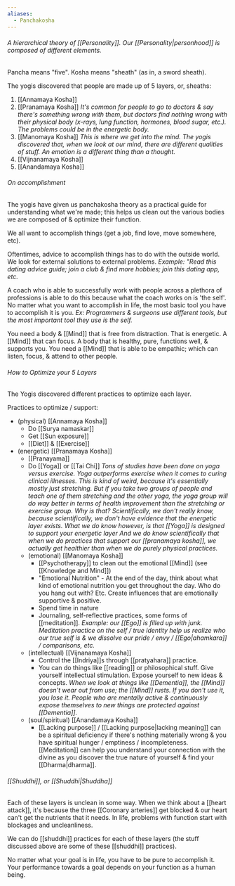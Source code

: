 ```yaml
---
aliases:
  - Panchakosha
---
```

###### A hierarchical theory of [[Personality]]. Our [[Personality|personhood]] is composed of different elements.

Pancha means "five". Kosha means "sheath" (as in, a sword sheath).

The yogis discovered that people are made up of 5 layers, or, sheaths:
1) [[Annamaya Kosha]]
2) [[Pranamaya Kosha]]
	*It's common for people to go to doctors & say there's something wrong with them, but doctors find nothing wrong with their physical body (x-rays, lung function, hormones, blood sugar, etc.). The problems could be in the energetic body.*
3) [[Manomaya Kosha]]
	*This is where we get into the mind. The yogis discovered that, when we look at our mind, there are different qualities of stuff. An emotion is a different thing than a thought.*
4) [[Vijnanamaya Kosha]]
5) [[Anandamaya Kosha]]

###### On accomplishment
The yogis have given us panchakosha theory as a practical guide for understanding what we're made; this helps us clean out the various bodies we are composed of & optimize their function.

We all want to accomplish things (get a job, find love, move somewhere, etc).

Oftentimes, advice to accomplish things has to do with the outside world. We look for external solutions to external problems.
	*Example: "Read this dating advice guide; join a club & find more hobbies; join this dating app, etc.*

A coach who is able to successfully work with people across a plethora of professions is able to do this because what the coach works on is 'the self'. No matter what you want to accomplish in life, the most basic tool you have to accomplish it is you.
	*Ex: Programmers & surgeons use different tools, but the most important tool they use is the self.*

You need a body & [[Mind]] that is free from distraction. That is energetic. A [[Mind]] that can focus. A body that is healthy, pure, functions well, & supports you. You need a [[Mind]] that is able to be empathic; which can listen, focus, & attend to other people.

###### How to Optimize your 5 Layers
The Yogis discovered different practices to optimize each layer.

Practices to optimize / support:
- (physical) [[Annamaya Kosha]]
	- Do [[Surya namaskar]]
	- Get [[Sun exposure]]
	- [[Diet]] & [[Exercise]]
- (energetic) [[Pranamaya Kosha]]
	- [[Pranayama]]
	- Do [[Yoga]] or [[Tai Chi]]
		*Tons of studies have been done on yoga versus exercise. Yoga outperforms exercise when it comes to curing clinical illnesses. This is kind of weird, because it's essentially mostly just stretching. But if you take two groups of people and teach one of them stretching and the other yoga, the yoga group will do way better in terms of health improvement than the stretching or exercise group. Why is that? Scientifically, we don't really know, because scientifically, we don't have evidence that the energetic layer exists. What we do know however, is that [[Yoga]] is designed to support your energetic layer And we do know scientifically that when we do practices that support our [[pranamaya kosha]], we actually get healthier than when we do purely physical practices.*
	- (emotional) [[Manomaya Kosha]]
		- [[Psychotherapy]] to clean out the emotional [[Mind]] (see [[Knowledge and Mind]])
		- "Emotional Nutrition" - At the end of the day, think about what kind of emotional nutrition you get throughout the day. Who do you hang out with? Etc. Create influences that are emotionally supportive & positive.
		- Spend time in nature
		- Journaling, self-reflective practices, some forms of [[meditation]].
			*Example: our [[Ego]] is filled up with junk. Meditation practice on the self / true identity help us realize who our true self is & we dissolve our pride / envy / [[Ego|ahamkara]] / comparisons, etc.*
	- (intellectual) [[Vijnanamaya Kosha]]
		- Control the [[Indriya]]s through [[pratyahara]] practice.
		- You can do things like [[reading]] or philosophical stuff. Give yourself intellectual stimulation. Expose yourself to new ideas & concepts.
			*When we look at things like [[Dementia]], the [[Mind]] doesn't wear out from use; the [[Mind]] rusts. If you don't use it, you lose it. People who are mentally active & continuously expose themselves to new things are protected against [[Dementia]].*
	- (soul/spiritual) [[Anandamaya Kosha]]
		- [[Lacking purpose]] / [[Lacking purpose|lacking meaning]] can be a spiritual deficiency if there's nothing materially wrong & you have spiritual hunger / emptiness / incompleteness. [[Meditation]] can help you understand your connection with the divine as you discover the true nature of yourself & find your [[Dharma|dharma]].

###### [[Shuddhi]], or [[Shuddhi|Shuddha]]
Each of these layers is unclean in some way. When we think about a [[heart attack]], it's because the three [[Coronary arteries]] get blocked & our heart can't get the nutrients that it needs. In life, problems with function start with blockages and uncleanliness.

We can do [[shuddhi]] practices for each of these layers (the stuff discussed above are some of these [[shuddhi]] practices).

No matter what your goal is in life, you have to be pure to accomplish it. Your performance towards a goal depends on your function as a human being.
